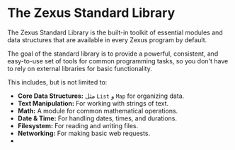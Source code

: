 # The Zexus Standard Library

The Zexus Standard Library is the built-in toolkit of essential modules and data structures that are available in every Zexus program by default.

The goal of the standard library is to provide a powerful, consistent, and easy-to-use set of tools for common programming tasks, so you don't have to rely on external libraries for basic functionality.

This includes, but is not limited to:

* **Core Data Structures:** مثل `List` و `Map` for organizing data.
* **Text Manipulation:** For working with strings of text.
* **Math:** A module for common mathematical operations.
* **Date & Time:** For handling dates, times, and durations.
* **Filesystem:** For reading and writing files.
* **Networking:** For making basic web requests.
* 
